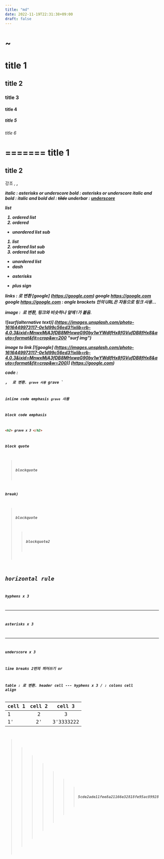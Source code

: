 ```yaml
---
title: "md"
date: 2022-11-19T22:31:38+09:00
draft: false
---
```


<h1> ~ <h6>


# title 1
## title 2
### title 3
#### title 4
##### title 5
###### title 6

=======
title 1
======

title 2
------

강조
<em>, <strong>, <del>
<u></u>

italic : *asterisks* or _underscore_
bold  :  **asterisks** or __underscore__
italic and bold : **_italic and bold_**
del : ~~tilde~~
underbar : <u>underscore</u>

list
1. ordered list
1. ordered
  - unordered list sub
1. list
  1. ordered list sub
  1. ordered list sub

- unordered list
 - dash
 * asterisks
 + plus sign

links : <a> 로 변환
[google] (https://google.com)
google https://google.com
google <https://google.com> : angle brackets 안의 URL은 자동으로 링크 사용...

image : <img> 로 변환, 링크와 비슷하나 앞에 !가 붙음.

![surf(alternative text)] (https://images.unsplash.com/photo-1616449973117-0e1d99c56ed3?ixlib=rb-4.0.3&ixid=MnwxMjA3fDB8MHxwaG90by1wYWdlfHx8fGVufDB8fHx8&auto=format&fit=crop&w=200 "surf img")


image to link
[![google] (https://images.unsplash.com/photo-1616449973117-0e1d99c56ed3?ixlib=rb-4.0.3&ixid=MnwxMjA3fDB8MHxwaG90by1wYWdlfHx8fGVufDB8fHx8&auto=format&fit=crop&w=200)] (https://google.com) 

code : <pre>, <code> 로 변환. ` grave 사용
` grave `

inline code emphasis
`grave` 사용

block code emphasis
```html
<h2> grave x 3 </h2>

```

block quote
> blockquote

break)

> blockquote
>> blockquote2

horizontal rule
--- 
hyphens x 3

***
asterisks x 3

___
underscore x 3

line breaks
2번의 띄어쓰기 or <br>

table : <table>로 변환. header cell  --- hyphens x 3 / : colons cell align

cell 1 | cell 2 | cell 3
---|:---:|:---:
1 | 2 | 3
1' | 2' | 3'3333222



>>>>>>> 5cde2ade11fee8a21166e32818fe95ac899289d6